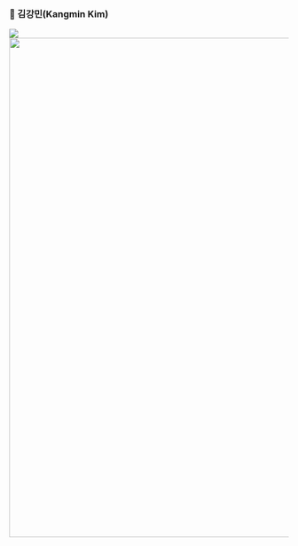 ### 🙂 김강민(Kangmin Kim)




<img src="https://img.shields.io/badge/SpringBoot-#333333?style=flat-square&logo=springboot">

<img src = "https://github.com/user-attachments/assets/3ad88a09-040b-4e0e-8aac-4181005a3a80" width = "900"/>
